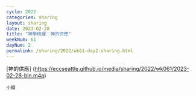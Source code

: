 ```yaml
---
cycle: 2022
categories: sharing
layout: sharing
date: 2023-02-28
title: "神學梳理：神的供應"
weekNum: 61
dayNum: 2
permalink: /sharing/2022/wk61-day2-sharing.html
---
```


[神的供應]
(https://eccseattle.github.io/media/sharing/2022/wk061/2023-02-28-bin.m4a)

`小錢`
